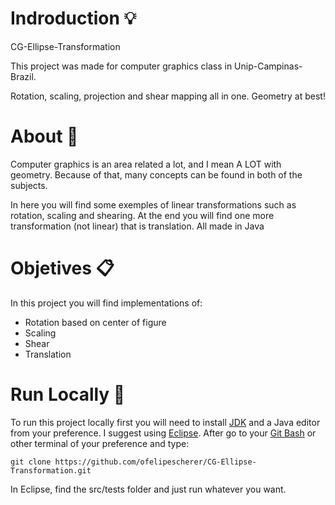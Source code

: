 # Indroduction :bulb:

CG-Ellipse-Transformation

This project was made for computer graphics class in Unip-Campinas-Brazil.

Rotation, scaling, projection and shear mapping all in one. Geometry at best!

# About :blue_book:

Computer graphics is an area related a lot, and I mean A LOT with geometry. Because of that, many concepts can be found in both of the subjects.

In here you will find some exemples of linear transformations such as rotation, scaling and shearing. At the end you will find one more transformation (not linear) that is translation. All made in Java

# Objetives :clipboard:
In this project you will find implementations of:
   
   * Rotation based on center of figure
   * Scaling 
   * Shear
   * Translation

# Run Locally :open_file_folder:
To run this project locally first you will need to install [JDK](https://www.oracle.com/br/java/technologies/javase/javase-jdk8-downloads.html) and a Java editor from your preference. I suggest using [Eclipse](https://www.eclipse.org).
After go to your [Git Bash](https://gitforwindows.org) or other terminal of your preference and type:

    git clone https://github.com/ofelipescherer/CG-Ellipse-Transformation.git

In Eclipse, find the src/tests folder and just run whatever you want.



